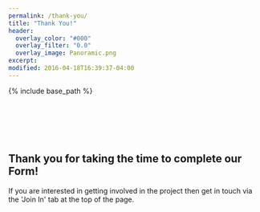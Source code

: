 ```yaml
---
permalink: /thank-you/
title: "Thank You!"
header:
  overlay_color: "#000"
  overlay_filter: "0.0"
  overlay_image: Panoramic.png
excerpt: 
modified: 2016-04-18T16:39:37-04:00
---
```


{% include base_path %}
<br>
<br>
<br>
<br>
<br>
<br>
## Thank you for taking the time to complete our Form!

If you are interested in getting involved in the project then get in touch via the 'Join In' tab at the top of the page. 


